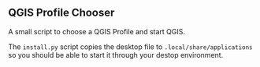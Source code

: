 ## QGIS Profile Chooser

A small script to choose a QGIS Profile and start QGIS.

The `install.py` script copies the desktop file to `.local/share/applications` so you should be able to start it through your destop environment.

